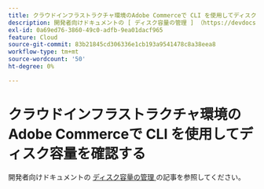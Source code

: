 ```yaml
---
title: クラウドインフラストラクチャ環境のAdobe Commerceで CLI を使用してディスク容量を確認する
description: 開発者向けドキュメントの [ ディスク容量の管理 ] （https://devdocs.magento.com/guides/v2.3/cloud/project/manage-disk-space.html）の記事を参照してください。
exl-id: 0a69ed76-3860-49c0-adfb-9ea01dacf965
feature: Cloud
source-git-commit: 83b21845cd306336e1cb193a9541478c8a38eea8
workflow-type: tm+mt
source-wordcount: '50'
ht-degree: 0%

---
```


# クラウドインフラストラクチャ環境のAdobe Commerceで CLI を使用してディスク容量を確認する

開発者向けドキュメントの [ ディスク容量の管理 ](https://devdocs.magento.com/guides/v2.3/cloud/project/manage-disk-space.html) の記事を参照してください。
